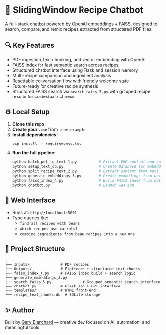 # 🧠 SlidingWindow Recipe Chatbot

A full-stack chatbot powered by OpenAI embeddings + FAISS, designed to search, compare, and remix recipes extracted from structured PDF files.

## 🔍 Key Features

- PDF ingestion, text chunking, and vector embedding with OpenAI
- FAISS index for fast semantic search across recipes
- Structured chatbot interface using Flask and session memory
- Multi-recipe comparison and ingredient analysis
- Resettable conversation flow with friendly welcome state
- Future-ready for creative recipe synthesis
- Structured FAISS search via `search_faiss_5.py` with grouped recipe results for contextual richness

## ⚙️ Local Setup

1. **Clone this repo**
2. **Create your `.env`** from `.env.example`
3. **Install dependencies:**
   ```bash
   pip install -r requirements.txt
   ```
4. **Run the full pipeline:**
   ```bash
   python batch_pdf_to_text_1.py          # Extract PDF content and convert to text and json format
   python setup_text_db.py                # Create Database for embeddings
   python split_recipe_text_2.py          # Extract content from text to create unique table rows
   python generate_embeddings_3.py        # Create embeddings from unique rows
   python faiss_index_4.py                # Build FAISS index from database
   python chatbot.py                      # Launch web app
   ```

## 💬 Web Interface

- Runs at: `http://localhost:5001`
- Type queries like:
  - `find all recipes with beans`
  - `which recipes use carrots?`
  - `combine ingredients from bean recipes into a new one`

## 📁 Project Structure

```
.
├── Inputs/              # PDF recipes
├── Outputs/             # Flattened + structured text chunks
├── faiss_index_4.py     # FAISS index build + search logic
├── generate_embeddings_3.py
├── search_faiss_5.py              # Grouped semantic search interface
├── chatbot.py           # Flask app & GPT interface
├── templates/           # HTML front-end
└── recipe_text_chunks.db  # SQLite storage
```

## ✨ Author

Built by [Gary Blanchard](https://github.com/GaryHal75) — creative dev focused on AI, automation, and meaningful tools.
